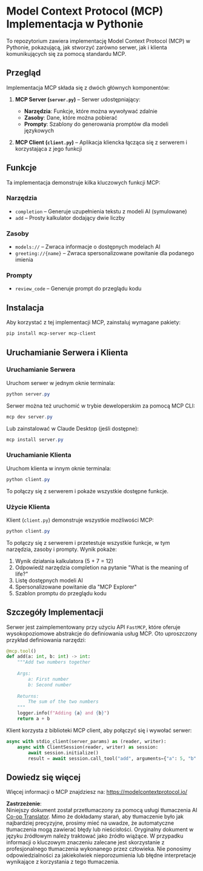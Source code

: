 <!--
CO_OP_TRANSLATOR_METADATA:
{
  "original_hash": "706b9b075dc484b73a053e6e9c709b4b",
  "translation_date": "2025-07-13T23:32:27+00:00",
  "source_file": "04-PracticalImplementation/samples/python/README.md",
  "language_code": "pl"
}
-->
# Model Context Protocol (MCP) Implementacja w Pythonie

To repozytorium zawiera implementację Model Context Protocol (MCP) w Pythonie, pokazującą, jak stworzyć zarówno serwer, jak i klienta komunikujących się za pomocą standardu MCP.

## Przegląd

Implementacja MCP składa się z dwóch głównych komponentów:

1. **MCP Server (`server.py`)** – Serwer udostępniający:
   - **Narzędzia**: Funkcje, które można wywoływać zdalnie
   - **Zasoby**: Dane, które można pobierać
   - **Prompty**: Szablony do generowania promptów dla modeli językowych

2. **MCP Client (`client.py`)** – Aplikacja kliencka łącząca się z serwerem i korzystająca z jego funkcji

## Funkcje

Ta implementacja demonstruje kilka kluczowych funkcji MCP:

### Narzędzia
- `completion` – Generuje uzupełnienia tekstu z modeli AI (symulowane)
- `add` – Prosty kalkulator dodający dwie liczby

### Zasoby
- `models://` – Zwraca informacje o dostępnych modelach AI
- `greeting://{name}` – Zwraca spersonalizowane powitanie dla podanego imienia

### Prompty
- `review_code` – Generuje prompt do przeglądu kodu

## Instalacja

Aby korzystać z tej implementacji MCP, zainstaluj wymagane pakiety:

```powershell
pip install mcp-server mcp-client
```

## Uruchamianie Serwera i Klienta

### Uruchamianie Serwera

Uruchom serwer w jednym oknie terminala:

```powershell
python server.py
```

Serwer można też uruchomić w trybie deweloperskim za pomocą MCP CLI:

```powershell
mcp dev server.py
```

Lub zainstalować w Claude Desktop (jeśli dostępne):

```powershell
mcp install server.py
```

### Uruchamianie Klienta

Uruchom klienta w innym oknie terminala:

```powershell
python client.py
```

To połączy się z serwerem i pokaże wszystkie dostępne funkcje.

### Użycie Klienta

Klient (`client.py`) demonstruje wszystkie możliwości MCP:

```powershell
python client.py
```

To połączy się z serwerem i przetestuje wszystkie funkcje, w tym narzędzia, zasoby i prompty. Wynik pokaże:

1. Wynik działania kalkulatora (5 + 7 = 12)
2. Odpowiedź narzędzia completion na pytanie "What is the meaning of life?"
3. Listę dostępnych modeli AI
4. Spersonalizowane powitanie dla "MCP Explorer"
5. Szablon promptu do przeglądu kodu

## Szczegóły Implementacji

Serwer jest zaimplementowany przy użyciu API `FastMCP`, które oferuje wysokopoziomowe abstrakcje do definiowania usług MCP. Oto uproszczony przykład definiowania narzędzi:

```python
@mcp.tool()
def add(a: int, b: int) -> int:
    """Add two numbers together
    
    Args:
        a: First number
        b: Second number
    
    Returns:
        The sum of the two numbers
    """
    logger.info(f"Adding {a} and {b}")
    return a + b
```

Klient korzysta z biblioteki MCP client, aby połączyć się i wywołać serwer:

```python
async with stdio_client(server_params) as (reader, writer):
    async with ClientSession(reader, writer) as session:
        await session.initialize()
        result = await session.call_tool("add", arguments={"a": 5, "b": 7})
```

## Dowiedz się więcej

Więcej informacji o MCP znajdziesz na: https://modelcontextprotocol.io/

**Zastrzeżenie**:  
Niniejszy dokument został przetłumaczony za pomocą usługi tłumaczenia AI [Co-op Translator](https://github.com/Azure/co-op-translator). Mimo że dokładamy starań, aby tłumaczenie było jak najbardziej precyzyjne, prosimy mieć na uwadze, że automatyczne tłumaczenia mogą zawierać błędy lub nieścisłości. Oryginalny dokument w języku źródłowym należy traktować jako źródło wiążące. W przypadku informacji o kluczowym znaczeniu zalecane jest skorzystanie z profesjonalnego tłumaczenia wykonanego przez człowieka. Nie ponosimy odpowiedzialności za jakiekolwiek nieporozumienia lub błędne interpretacje wynikające z korzystania z tego tłumaczenia.